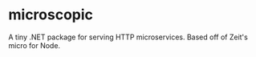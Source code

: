 # microscopic
A tiny .NET package for serving HTTP microservices. Based off of Zeit's micro for Node.

